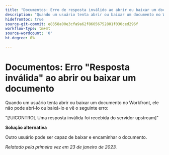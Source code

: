 ```yaml
---
title: "Documentos: Erro de resposta inválido ao abrir ou baixar um documento"
description: "Quando um usuário tenta abrir ou baixar um documento no Workfront, ele não pode abri-lo ou baixá-lo e vê um erro"
hidefromtoc: true
source-git-commit: e8358a00e3cfa9a62f86056752801f030ced296f
workflow-type: tm+mt
source-wordcount: '0'
ht-degree: 0%

---
```



# Documentos: Erro &quot;Resposta inválida&quot; ao abrir ou baixar um documento

<!--This article is on the WF and WFP TOC-->

Quando um usuário tenta abrir ou baixar um documento no Workfront, ele não pode abri-lo ou baixá-lo e vê o seguinte erro:

&quot;[!UICONTROL Uma resposta inválida foi recebida do servidor upstream]&quot;

**Solução alternativa**

Outro usuário pode ser capaz de baixar e encaminhar o documento.

_Relatado pela primeira vez em 23 de janeiro de 2023._

